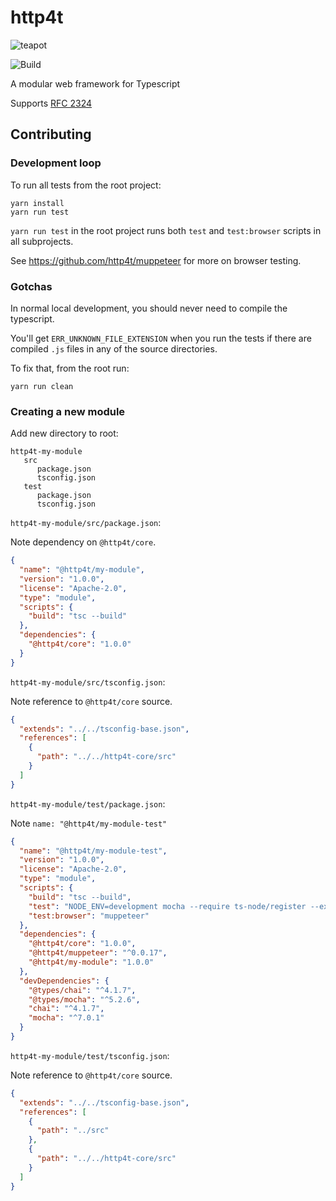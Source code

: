 # http4t

![teapot](https://user-images.githubusercontent.com/123496/53679728-5e9d3e80-3cc8-11e9-81ff-af48da63d422.png)

![Build](https://github.com/http4t/http4t/workflows/Build/badge.svg?branch=master)

A modular web framework for Typescript

Supports [RFC 2324](https://tools.ietf.org/html/rfc2324)

## Contributing

### Development loop

To run all tests from the root project:

```
yarn install
yarn run test
```

`yarn run test` in the root project runs both `test` and `test:browser` scripts
in all subprojects. 

See https://github.com/http4t/muppeteer for more on browser testing.

### Gotchas

In normal local development, you should never need to compile the typescript.

You'll get `ERR_UNKNOWN_FILE_EXTENSION` when you run the tests if there are compiled
`.js` files in any of the source directories.

To fix that, from the root run:

```
yarn run clean
```

### Creating a new module

Add new directory to root:

```
http4t-my-module
   src
      package.json
      tsconfig.json
   test
      package.json
      tsconfig.json
```

`http4t-my-module/src/package.json`:

Note dependency on `@http4t/core`.

```json
{
  "name": "@http4t/my-module",
  "version": "1.0.0",
  "license": "Apache-2.0",
  "type": "module",
  "scripts": {
    "build": "tsc --build"
  },
  "dependencies": {
    "@http4t/core": "1.0.0"
  }
}
```

`http4t-my-module/src/tsconfig.json`:

Note reference to `@http4t/core` source.

```json
{
  "extends": "../../tsconfig-base.json",
  "references": [
    {
      "path": "../../http4t-core/src"
    }
  ]
}
```

`http4t-my-module/test/package.json`:

Note `name: "@http4t/my-module-test"`

```json
{
  "name": "@http4t/my-module-test",
  "version": "1.0.0",
  "license": "Apache-2.0",
  "type": "module",
  "scripts": {
    "build": "tsc --build",
    "test": "NODE_ENV=development mocha --require ts-node/register --extensions ts,tsx --colors --exit  '**/*.test.ts'",
    "test:browser": "muppeteer"
  },
  "dependencies": {
    "@http4t/core": "1.0.0",
    "@http4t/muppeteer": "^0.0.17",
    "@http4t/my-module": "1.0.0"
  },
  "devDependencies": {
    "@types/chai": "^4.1.7",
    "@types/mocha": "^5.2.6",
    "chai": "^4.1.7",
    "mocha": "^7.0.1"
  }
}
```

`http4t-my-module/test/tsconfig.json`:

Note reference to `@http4t/core` source.

```json
{
  "extends": "../../tsconfig-base.json",
  "references": [
    {
      "path": "../src"
    },
    {
      "path": "../../http4t-core/src"
    }
  ]
}
```
